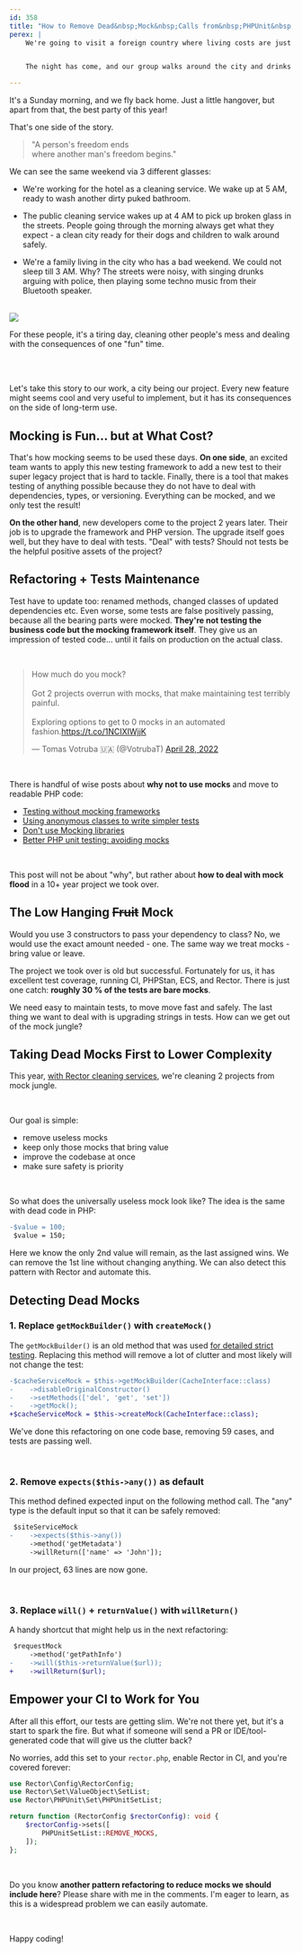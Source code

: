 ```yaml
---
id: 358
title: "How to Remove Dead&nbsp;Mock&nbsp;Calls from&nbsp;PHPUnit&nbsp;Tests"
perex: |
    We're going to visit a foreign country where living costs are just 1/3 of ours. Let's say from UK or Germany to Brno, Czechia. We're organizing a bachelor party for our best friend.


    The night has come, and our group walks around the city and drinks beers, the groom wears baby piggy clothes, and we're happily celebrating. We're losing one more wingman that will settle down with a beautiful wife and soon-to-come child. It's fun and exciting. We've never been abroad before with so many friends to celebrate the next step in man's life.

---
```


It's a Sunday morning, and we fly back home. Just a little hangover, but apart from that, the best party of this year!

That's one side of the story.

<blockquote class="blockquote text-center">
"A person's freedom ends<br>
where another man's freedom begins."
</blockquote>

We can see the same weekend via 3 different glasses:

* We're working for the hotel as a cleaning service. We wake up at 5 AM, ready to wash another dirty puked bathroom.

* The public cleaning service wakes up at 4 AM to pick up broken glass in the streets. People going through the morning always get what they expect - a clean city ready for their dogs and children to walk around safely.

* We're a family living in the city who has a bad weekend. We could not sleep till 3 AM. Why? The streets were noisy, with singing drunks arguing with police, then playing some techno music from their Bluetooth speaker.

<br>

<img src="/assets/images/posts/2022/brno_empty.jpg" class="img-thumbnail" style="max-width: 25em">

<br>

For these people, it's a tiring day, cleaning other people's mess and dealing with the consequences of one "fun" time.

<br><br>

Let's take this story to our work, a city being our project. Every new feature might seems cool and very useful to implement, but it has its consequences on the side of long-term use.

## Mocking is Fun... but at What Cost?

That's how mocking seems to be used these days. **On one side**, an excited team wants to apply this new testing framework to add a new test to their super legacy project that is hard to tackle. Finally, there is a tool that makes testing of anything possible because they do not have to deal with dependencies, types, or versioning. Everything can be mocked, and we only test the result!

**On the other hand**, new developers come to the project 2 years later. Their job is to upgrade the framework and PHP version. The upgrade itself goes well, but they have to deal with tests. "Deal" with tests? Should not tests be the helpful positive assets of the project?

## Refactoring + Tests Maintenance

Test have to update too: renamed methods, changed classes of updated dependencies etc. Even worse, some tests are false positively passing, because all the bearing parts were mocked. **They're not testing the business code but the mocking framework itself**. They give us an impression of tested code... until it fails on production on the actual class.

<br>

<blockquote class="twitter-tweet"><p lang="en" dir="ltr">How much do you mock?<br><br>Got 2 projects overrun with mocks, that make maintaining test terribly painful.<br><br>Exploring options to get to 0 mocks in an automated fashion.<a href="https://t.co/1NCIXIWjjK">https://t.co/1NCIXIWjjK</a></p>&mdash; Tomas Votruba 🇺🇦 (@VotrubaT) <a href="https://twitter.com/VotrubaT/status/1519732183614775300?ref_src=twsrc%5Etfw">April 28, 2022</a></blockquote>

<br>

There is handful of wise posts about **why not to use mocks** and move to readable PHP code:

* [Testing without mocking frameworks](https://blog.frankdejonge.nl/testing-without-mocking-frameworks/)
* [Using anonymous classes to write simpler tests](https://mnapoli.fr/anonymous-classes-in-tests/)
* [Don't use Mocking libraries](https://steemit.com/php/@crell/don-t-use-mocking-libraries)
* [Better PHP unit testing: avoiding mocks](https://davegebler.com/post/php/better-php-unit-testing-avoiding-mocks)

<br>

This post will not be about "why", but rather about **how to deal with mock flood** in a 10+ year project we took over.

## The Low Hanging ~~Fruit~~ Mock

Would you use 3 constructors to pass your dependency to class? No, we would use the exact amount needed - one. The same way we treat mocks - bring value or leave.

The project we took over is old but successful. Fortunately for us, it has excellent test coverage, running CI, PHPStan, ECS, and Rector. There is just one catch: **roughly 30 % of the tests are bare mocks**.

We need easy to maintain tests, to move move fast and safely. The last thing we want to deal with is upgrading strings in tests. How can we get out of the mock jungle?

## Taking Dead Mocks First to Lower Complexity

This year, [with Rector cleaning services](https://getrector.com/hire-team), we're cleaning 2 projects from mock jungle.

<br>

Our goal is simple:

* remove useless mocks
* keep only those mocks that bring value
* improve the codebase at once
* make sure safety is priority

<br>

So what does the universally useless mock look like? The idea is the same with dead code in PHP:

```diff
-$value = 100;
 $value = 150;
```

Here we know the only 2nd value will remain, as the last assigned wins. We can remove the 1st line without changing anything. We can also detect this pattern with Rector and automate this.

## Detecting Dead Mocks

### 1. Replace `getMockBuilder()` with `createMock()`

The `getMockBuilder()` is an old method that was used [for detailed strict testing](https://stackoverflow.com/questions/38363086/what-is-the-difference-between-createmock-and-getmockbuilder-in-phpunit). Replacing this method will remove a lot of clutter and most likely will not change the test:

```diff
-$cacheServiceMock = $this->getMockBuilder(CacheInterface::class)
-    ->disableOriginalConstructor()
-    ->setMethods(['del', 'get', 'set'])
-    ->getMock();
+$cacheServiceMock = $this->createMock(CacheInterface::class);
```

We've done this refactoring on one code base, removing 59 cases, and tests are passing well.

<br>

### 2. Remove `expects($this->any())` as default

This method defined expected input on the following method call. The "any" type is the default input so that it can be safely removed:

```diff
 $siteServiceMock
-    ->expects($this->any())
     ->method('getMetadata')
     ->willReturn(['name' => 'John']);
```

In our project, 63 lines are now gone.

<br>

### 3. Replace `will()` + `returnValue()` with `willReturn()`

A handy shortcut that might help us in the next refactoring:

```diff
 $requestMock
     ->method('getPathInfo')
-    ->will($this->returnValue($url));
+    ->willReturn($url);
```




## Empower your CI to Work for You

After all this effort, our tests are getting slim. We're not there yet, but it's a start to spark the fire. But what if someone will send a PR or IDE/tool-generated code that will give us the clutter back?

No worries, add this set to your `rector.php`, enable Rector in CI, and you're covered forever:

```php
use Rector\Config\RectorConfig;
use Rector\Set\ValueObject\SetList;
use Rector\PHPUnit\Set\PHPUnitSetList;

return function (RectorConfig $rectorConfig): void {
    $rectorConfig->sets([
        PHPUnitSetList::REMOVE_MOCKS,
    ]);
};
```

<br>

Do you know **another pattern refactoring to reduce mocks we should include here**? Please share with me in the comments. I'm eager to learn, as this is a widespread problem we can easily automate.

<br>

Happy coding!


<script async src="https://platform.twitter.com/widgets.js" charset="utf-8"></script>
